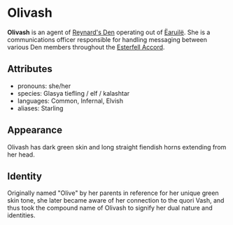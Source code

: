# Olivash

**Olivash** is an agent of [Reynard's Den](../../../../organizations/reynards-den) operating out of [Ëaruilë](../../earuile). She is a communications officer responsible for handling messaging between various Den members throughout the [Esterfell Accord](../../).

## Attributes

- pronouns: she/her
- species: Glasya tiefling / elf / kalashtar
- languages: Common, Infernal, Elvish
- aliases: Starling

## Appearance

Olivash has dark green skin and long straight fiendish horns extending from her head.

## Identity

Originally named "Olive" by her parents in reference for her unique green skin tone, she later became aware of her connection to the quori Vash, and thus took the compound name of Olivash to signify her dual nature and identities.
